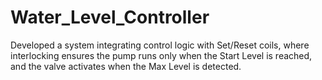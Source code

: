 # Water_Level_Controller
Developed a system integrating control logic with Set/Reset coils, where interlocking ensures the pump runs only when the Start Level is reached, and the valve activates when the Max Level is detected.
